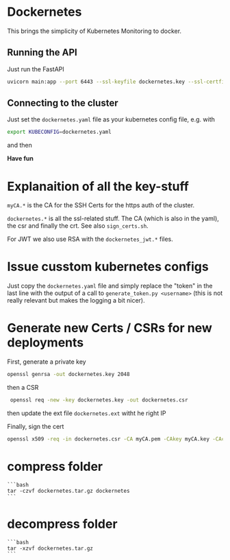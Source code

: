 # Dockernetes

This brings the simplicity of Kubernetes Monitoring to docker.

## Running the API

Just run the FastAPI

```bash
uvicorn main:app --port 6443 --ssl-keyfile dockernetes.key --ssl-certfile dockernetes.crt --host 0.0.0.0
```

## Connecting to the cluster

Just set the `dockernetes.yaml` file as your kubernetes config file, e.g. with

```bash
export KUBECONFIG=dockernetes.yaml
```

and then

**Have fun**

# Explanaition of all the key-stuff

`myCA.*` is the CA for the SSH Certs for the https auth of the cluster.

`dockernetes.*` is all the ssl-related stuff.
The CA (which is also in the yaml), the csr and finally the crt.
See also `sign_certs.sh`.

For JWT we also use RSA with the `dockernetes_jwt.*` files.

# Issue cusstom kubernetes configs

Just copy the `dockernetes.yaml` file and simply replace the "token" in the last line with the output of a call to `generate_token.py <username>` (this is not really relevant but makes the logging a bit nicer). 

# Generate new Certs / CSRs for new deployments

First, generate a private key
```bash
openssl genrsa -out dockernetes.key 2048 
```
then a CSR
```bash
 openssl req -new -key dockernetes.key -out dockernetes.csr 
```
then update the ext file
`dockernetes.ext` witht he right IP

Finally, sign the cert
```bash
openssl x509 -req -in dockernetes.csr -CA myCA.pem -CAkey myCA.key -CAcreateserial -out dockernetes.crt -days 500 -sha256 -extfile dockernetes.ext
```

# compress folder
    
    ```bash
    tar -czvf dockernetes.tar.gz dockernetes
    ```

# decompress folder

    ```bash
    tar -xzvf dockernetes.tar.gz
    ```